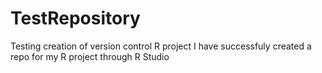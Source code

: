 # TestRepository
Testing creation of version control R project
I have successfuly created a repo for my R project through R Studio
